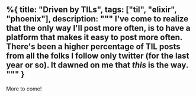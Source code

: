 %{
  title: "Driven by TILs",
  tags: ["til", "elixir", "phoenix"],
  description: """
  I've come to realize that the only way I'll post more often, is to have a
  platform that makes it easy to post more often. There's been a higher
  percentage of TIL posts from all the folks I follow only twitter (for the last
  year or so). It dawned on me that _this_ is the way.
  """
}
---

More to come!
